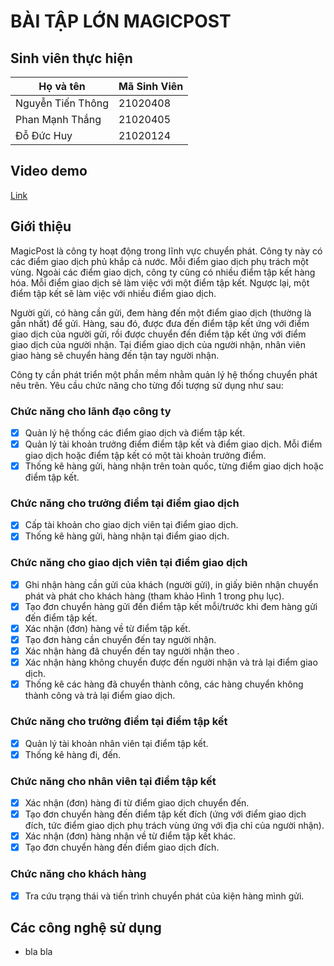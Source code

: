 # BÀI TẬP LỚN MAGICPOST

## Sinh viên thực hiện
| Họ và tên | Mã Sinh Viên| 
|--------------|-------|
| Nguyễn Tiến Thông | 21020408|
| Phan Mạnh Thắng | 21020405|
| Đỗ Đức Huy | 21020124| 
## Video demo
[Link]()




## Giới thiệu
MagicPost là công ty hoạt động trong lĩnh vực chuyển phát. Công ty này có các điểm giao dịch phủ khắp cả nước. Mỗi điểm giao dịch phụ trách một vùng. Ngoài các điểm giao dịch, công ty cũng có nhiều điểm tập kết hàng hóa. Mỗi điểm giao dịch sẽ làm việc với một điểm tập kết. Ngược lại, một điểm tập kết sẽ làm việc với nhiều điểm giao dịch.

Người gửi, có hàng cần gửi, đem hàng đến một điểm giao dịch (thường là gần nhất) để gửi. Hàng, sau đó, được đưa đến điểm tập kết ứng với điểm giao dịch của người gửi, rồi được chuyển đến điểm tập kết ứng với điểm giao dịch của người nhận. Tại điểm giao dịch của người nhận, nhân viên giao hàng sẽ chuyển hàng đến tận tay người nhận.

Công ty cần phát triển một phần mềm nhằm quản lý hệ thống chuyển phát nêu trên. Yêu cầu chức năng cho từng đối tượng sử dụng như sau:

### Chức năng cho lãnh đạo công ty

- [x] Quản lý hệ thống các điểm giao dịch và điểm tập kết.
- [x] Quản lý tài khoản trưởng điểm điểm tập kết và điểm giao dịch. Mỗi điểm giao dịch hoặc điểm tập kết có một tài khoản trưởng điểm.
- [x] Thống kê hàng gửi, hàng nhận trên toàn quốc, từng điểm giao dịch hoặc điểm tập kết.

### Chức năng cho trưởng điểm tại điểm giao dịch

- [x] Cấp tài khoản cho giao dịch viên tại điểm giao dịch.
- [x] Thống kê hàng gửi, hàng nhận tại điểm giao dịch.

### Chức năng cho giao dịch viên tại điểm giao dịch

- [x] Ghi nhận hàng cần gửi của khách (người gửi), in giấy biên nhận chuyển phát và phát cho khách hàng (tham khảo Hình 1 trong phụ lục).
- [x] Tạo đơn chuyển hàng gửi đến điểm tập kết mỗi/trước khi đem hàng gửi đến điểm tập kết.
- [x] Xác nhận (đơn) hàng về từ điểm tập kết.
- [x] Tạo đơn hàng cần chuyển đến tay người nhận.
- [x] Xác nhận hàng đã chuyển đến tay người nhận theo .
- [x] Xác nhận hàng không chuyển được đến người nhận và trả lại điểm giao dịch.
- [x] Thống kê các hàng đã chuyển thành công, các hàng chuyển không thành công và trả lại điểm giao dịch.

### Chức năng cho trưởng điểm tại điểm tập kết

- [x] Quản lý tài khoản nhân viên tại điểm tập kết.
- [x] Thống kê hàng đi, đến.

### Chức năng cho nhân viên tại điểm tập kết

- [x] Xác nhận (đơn) hàng đi từ điểm giao dịch chuyển đến.
- [x] Tạo đơn chuyển hàng đến điểm tập kết đích (ứng với điểm giao dịch đích, tức điểm giao dịch phụ trách vùng ứng với địa chỉ của người nhận).
- [x] Xác nhận (đơn) hàng nhận về từ điểm tập kết khác.
- [x] Tạo đơn chuyển hàng đến điểm giao dịch đích.

### Chức năng cho khách hàng

- [x] Tra cứu trạng thái và tiến trình chuyển phát của kiện hàng mình gửi.

## Các công nghệ sử dụng
- bla bla
